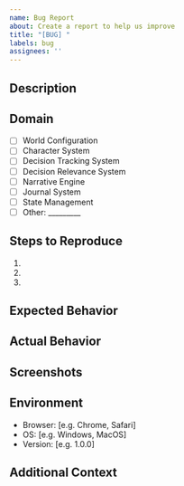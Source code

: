 ```yaml
---
name: Bug Report
about: Create a report to help us improve
title: "[BUG] "
labels: bug
assignees: ''
---
```


## Description
<!-- A clear and concise description of what the bug is -->

## Domain
<!-- Select the domain where this bug was found -->
- [ ] World Configuration
- [ ] Character System
- [ ] Decision Tracking System
- [ ] Decision Relevance System
- [ ] Narrative Engine
- [ ] Journal System
- [ ] State Management
- [ ] Other: _________

## Steps to Reproduce
<!-- Steps to reproduce the behavior -->
1. 
2. 
3. 

## Expected Behavior
<!-- A clear and concise description of what you expected to happen -->

## Actual Behavior
<!-- A clear and concise description of what actually happened -->

## Screenshots
<!-- If applicable, add screenshots to help explain your problem -->

## Environment
- Browser: [e.g. Chrome, Safari]
- OS: [e.g. Windows, MacOS]
- Version: [e.g. 1.0.0]

## Additional Context
<!-- Add any other context about the problem here -->
